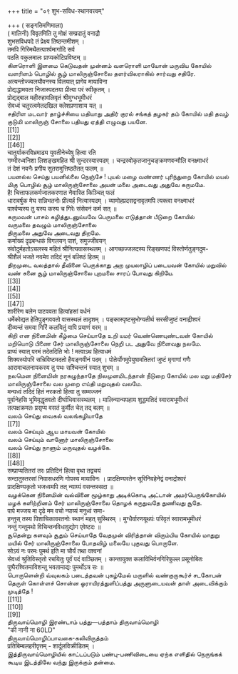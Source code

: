 +++
title = "०९ शुभ-सविध-स्थानवत्त्वम्"

+++
( सङ्गतिमणिमाला)   
( मालिनी) विवृतमिति तु मोक्षं सम्प्रदातुं वनाद्रौ   
शुभसविधपदे तं प्रेक्ष्य तिष्ठन्तमीशम् ।   
तमपि गिरिमथैतत्पार्श्वमार्गादि सर्व   
पठति वकुलमालः प्राप्यकोटिप्रविष्टम् ॥   
கிளரொளி இளமை கெடுவதன் முன்னம் வளரொளி மாயோன் மருவிய கோயில் வளரிளம் பொழில் சூழ் மாலிருஞ்சோலை தளர்விலராகில் சார்வது சதிரே.   
अत्यन्तोज्ज्वलयौवनस्य विलयात् प्रागेव मायाविना   
प्रोद्यद्धामवता निजास्पदतया प्रीत्या परं स्वीकृतम् ।   
प्रोद्यद्बाल महीरुहावलिवृतं श्रीमुग्धभूमीधरं   
सेवध्वं चतुरत्वमेतदखिल क्लेशप्रणाशाय यत् ॥   
சதிரிள மடவார் தாழ்ச்சியை மதியாது அதிர் குரல் சங்கத் தழகர் தம் கோயில் மதி தவழ் குடுமி மாலிருஞ் சோலை பதியது ஏத்தி எழுவது பயனே.   
[[1]]  
[[2]]  
[[46]]  
चातुर्याकरविभ्रमाढ्य युवतीनेच्येषु हित्वा रति   
गम्भीरध्वनिशा लिशङ्खमहित श्री सुन्दरस्यास्पदम् । चन्द्रस्वोकृतजानुचङ्क्रमणवन्मौलि वनक्ष्माधरं   
तं देशं नवनैः प्रगीय सुतरामुत्तिष्ठतैतत् फलम् ॥   
பயனல்ல செய்து பயனில்லை நெஞ்சே ! புயல் மழை வண்ணர் புரிந்துறை கோயில் மயல் மிகு பொழில் சூழ் மாலிருஞ்சோலை அயன் மலை அடைவது அதுவே கருமமே.   
है! चित्ताफलकर्मजातकरणात नैवास्ति किञ्चित् फलं   
धारावर्षुक मेघ सन्निभतनोः प्रीत्यर्ह नित्यास्पदम् । व्यामोहप्रदसद्वनावृतमपि त्यक्त्वा वनक्ष्माधरं   
पार्श्वप्यस्य तु यस्य कस्य च गिरेः संसेवनं कर्म सत् ॥   
கருமவன் பாசம் கழித்துடனுய்யவே பெருமலை எடுத்தான் பீடுறை கோயில்   
வருமலை தவழும் மாலிருஞ்சோலை   
திருமலை அதுவே அடைவது திறமே.   
कर्माख्यं दृढबन्धकं विगलयन् पाशं, समुज्जीवयन्   
संवोदुर्महतोऽचलस्य महितं श्रीनित्यवासस्थलम् । आगच्छज्जलदस्य रिङ्खणपदं विस्तोर्णतुङ्गदुम-   
श्रीशैलं भजते नवमेव तदिदं नूनं बलिष्ठं हितम् ॥   
திறமுடை வலத்தால் தீவினை பெருக்காது அற முயலாழிப் படையவன் கோயில் மறுவில் வண் சுனை சூழ் மாலிருஞ்சோலை புறமலை சாரப் போவது கிறியே.   
[[3]]  
[[4]]  
[[5]]  
[[47]]  
शारीरेण बलेन पाटववता हित्वांहसां वर्धनं   
धर्मेकोद्यत हेतिपुङ्गववतो वासस्थलं तादृशम् । पङ्कास्पृष्टसुभोग्यतीर्थ सरसीजुष्टं वनाद्रीश्वरं   
दीव्यन्तं समया गिरिं कलयितुं वापि प्रयाणं वरम् ॥   
கிறி என நினைமின் கீழ்மை செய்யாதே உறி யமர் வெண்ணெயுண்டவன் கோயில் மறியொடு பிணை சேர் மாலிருஞ்சோலை நெறி பட அதுவே நினைவது நலமே.   
प्राप्यं स्यात् परमं तदेतदिति भोः ! मत्वाऽथ हित्वाधमं   
शिक्यस्योपरि सन्निविष्टमदतो हैयङ्गवीनं पदम् । पोतेर्योगमुपेयुषामतितरां जुष्टं मृगाणां गणैः   
आरामाचलनायकस्य तु पथः सश्चिन्तनं स्यात् शुभम् ॥   
நலமென நினைமின் நரகழுந்தாதே நிலமுனமிடந்தான் நீடுறை கோயில் மல மறு மதிசேர் மாலிருஞ்சோலை வல முறை எய்தி மறுவுதல் வலமே.   
मन्यध्वं तदिदं हितं नरकतो हित्वा तु सम्मज्जनं   
पूर्वानेहसि भूमिमृद्धृतवतो दीर्घाधिवासस्थलम् । मालिन्यान्यपहाय शुद्धमतिदं स्वारामभूमीधरं   
तत्पक्षक्रमतः प्रसृप्य वसतं कुर्वीत चेत् तद् बलम् ॥   
வலம் செய்து வைகல் வலங்கழியாதே   
[[7]]  
வலம் செய்யும் ஆய மாயவன் கோயில்   
வலம் செய்யும் வானோர் மாலிருஞ்சோலை   
வலம் செய்து நாளும் மருவுதல் வழக்கே.   
[[8]]  
[[48]]  
सम्प्राप्यतितरां तरः प्रतिदिनं हित्वा वृथा तद्वचयं   
सन्दातुस्तरसां निवासधरणि गोपस्य मायाविनः । प्रादक्षिण्यरतेन सूरिनिवहेनेद्वं वनाद्रोश्वरं   
प्रादक्षिण्यकृतो भजध्वमपि तत् न्याय्यं वसन्तस्सदा ॥   
வழக்கென நினைமின் வல்வினை மூழ்காது அடிக்கொடி அட்டான் அமர்பெருங்கோயில் மழக் களிற்றினம் சேர் மாலிருஞ்சோலை தொழக் கருதுவதே துணிவது சூதே.   
पापे मज्जय मा दृढे मम वचो न्याय्यं मनुध्वं समा-   
हन्तुस् तस्य पिशाचिकावरतनोः स्थानं महत् सुस्थिरम् । मुग्धैर्वारणयूथपंः परिवृतं स्वारामभूमीधरं   
नन्तुं गन्तुमथो विचिन्तनविधावुद्योग एवेष्टदः ॥   
சூதென்று களவும் சூதும் செய்யாதே வேதமுன் விரித்தான் விரும்பிய கோயில் மாதுறு மயில் சேர் மாலிருஞ்சோலை போதவிழ் மலையே புகுவது பொருளே.   
सोऽयं नः परमः पुमर्थ इति मा चौर्यं तथा वश्वनां   
सेवध्वं श्रुतिविस्तृतो रचयितुः पूर्वं पदं वाञ्छितम् । कान्तायुक्त कलाविभिर्वनगिरिफुल्ल प्रसूनोबितः   
पुष्पैरश्वितमाविशन्तु भवतामाद्यः पुमर्थोऽत्र सः ॥   
பொருளென்றி வ்வுலகம் படைத்தவன் புகழ்மேல் மருளில் வண்குருகூர்ச் சடகோபன்   
தெருள் கொள்ளச் சொன்ன ஒராயிரத்துளிப்பத்து அருளுடையவன் தாள் அடைவிக்கும் முடித்தே !   
[[11]]  
[[10]]  
[[9]]  
திருவாய்மொழி இரண்டாம் பத்து—பத்தாம் திருவாய்மொழி   
"की नानी ना 60LD"   
திருவாய்மொழிப்பாவகை-கலிவிருத்தம்   
प्रतिबिम्बलहरीवृत्तम् - शार्दूलविक्रीडितम् ।   
இத்திருவாய்மொழியில் காட்டப்படும் பண்பு-பணிவிடையை ஏற்க எளிதில் நெருங்கக் கூடிய இடத்திலே வந்து இருக்கும் தன்மை. 
